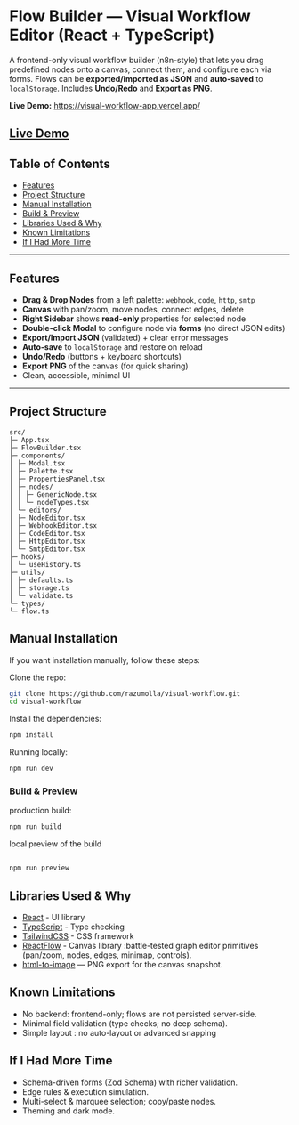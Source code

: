 # Flow Builder — Visual Workflow Editor (React + TypeScript)

A frontend-only visual workflow builder (n8n-style) that lets you drag predefined nodes onto a canvas, connect them, and configure each via forms. Flows can be **exported/imported as JSON** and **auto-saved** to `localStorage`. Includes **Undo/Redo** and **Export as PNG**.

**Live Demo:** https://visual-workflow-app.vercel.app/

## [Live Demo](https://visual-workflow-app.vercel.app/)

## Table of Contents

- [Features](#features)
- [Project Structure](#project-structure)
- [Manual Installation](#manual-installation)
- [Build & Preview](#build--preview)
- [Libraries Used & Why](#libraries-used--why)
- [Known Limitations](#known-limitations)
- [If I Had More Time](#if-i-had-more-time)

---

## Features

- **Drag & Drop Nodes** from a left palette: `webhook`, `code`, `http`, `smtp`
- **Canvas** with pan/zoom, move nodes, connect edges, delete
- **Right Sidebar** shows **read-only** properties for selected node
- **Double-click Modal** to configure node via **forms** (no direct JSON edits)
- **Export/Import JSON** (validated) + clear error messages
- **Auto-save** to `localStorage` and restore on reload
- **Undo/Redo** (buttons + keyboard shortcuts)
- **Export PNG** of the canvas (for quick sharing)
- Clean, accessible, minimal UI

---

## Project Structure

```
src/
├─ App.tsx
├─ FlowBuilder.tsx
├─ components/
│ ├─ Modal.tsx
│ ├─ Palette.tsx
│ ├─ PropertiesPanel.tsx
│ ├─ nodes/
│ │ ├─ GenericNode.tsx
│ │ └─ nodeTypes.tsx
│ └─ editors/
│ ├─ NodeEditor.tsx
│ ├─ WebhookEditor.tsx
│ ├─ CodeEditor.tsx
│ ├─ HttpEditor.tsx
│ └─ SmtpEditor.tsx
├─ hooks/
│ └─ useHistory.ts
├─ utils/
│ ├─ defaults.ts
│ ├─ storage.ts
│ └─ validate.ts
└─ types/
└─ flow.ts
```

## Manual Installation

If you want installation manually, follow these steps:

Clone the repo:

```bash
git clone https://github.com/razumolla/visual-workflow.git
cd visual-workflow
```

Install the dependencies:

```bash
npm install
```

Running locally:

```bash
npm run dev
```

### Build & Preview

production build:

```bash
npm run build
```

local preview of the build

```bash

npm run preview
```

## Libraries Used & Why

- [React](https://reactjs.org/) - UI library
- [TypeScript](https://www.typescriptlang.org/) - Type checking
- [TailwindCSS](https://tailwindcss.com/) - CSS framework
- [ReactFlow](https://reactflow.dev/) - Canvas library :battle-tested graph editor primitives (pan/zoom, nodes, edges, minimap, controls).
- [html-to-image](https://github.com/bubkoo/html-to-image) — PNG export for the canvas snapshot.

## Known Limitations

- No backend: frontend-only; flows are not persisted server-side.
- Minimal field validation (type checks; no deep schema).
- Simple layout : no auto-layout or advanced snapping

## If I Had More Time

- Schema-driven forms (Zod Schema) with richer validation.
- Edge rules & execution simulation.
- Multi-select & marquee selection; copy/paste nodes.
- Theming and dark mode.
